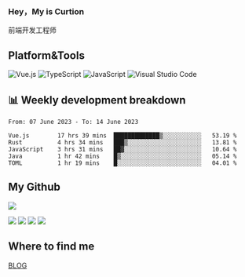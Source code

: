 ### Hey，My is Curtion
前端开发工程师
## Platform&Tools

![Vue.js](https://img.shields.io/badge/-Vue.js-4FC08D?style=flat-square&logo=Vue.js&logoColor=white)
![TypeScript](https://img.shields.io/badge/-TypeScript-007ACC?style=flat-square&logo=typescript&logoColor=white)
![JavaScript](https://img.shields.io/badge/-JavaScript-F7DF1E?style=flat-square&logo=javascript&logoColor=black)
![Visual Studio Code](https://img.shields.io/badge/-VSCode-007ACC?style=flat-square&logo=Visual-Studio-Code&logoColor=white)

## 📊 Weekly development breakdown

<!--START_SECTION:waka-->

```text
From: 07 June 2023 - To: 14 June 2023

Vue.js        17 hrs 39 mins  █████████████▒░░░░░░░░░░░   53.19 %
Rust          4 hrs 34 mins   ███▒░░░░░░░░░░░░░░░░░░░░░   13.81 %
JavaScript    3 hrs 31 mins   ██▓░░░░░░░░░░░░░░░░░░░░░░   10.64 %
Java          1 hr 42 mins    █▒░░░░░░░░░░░░░░░░░░░░░░░   05.14 %
TOML          1 hr 19 mins    █░░░░░░░░░░░░░░░░░░░░░░░░   04.01 %
```

<!--END_SECTION:waka-->

## My Github

![](http://github-profile-summary-cards.vercel.app/api/cards/profile-details?username=curtion&theme=nord_bright)

![](http://github-profile-summary-cards.vercel.app/api/cards/stats?username=curtion&theme=nord_bright)
![](http://github-profile-summary-cards.vercel.app/api/cards/productive-time?username=curtion&theme=nord_bright&utcOffset=8)
![](http://github-profile-summary-cards.vercel.app/api/cards/repos-per-language?username=curtion&theme=nord_bright)
![](http://github-profile-summary-cards.vercel.app/api/cards/most-commit-language?username=curtion&theme=nord_bright)

## Where to find me

[BLOG](https://blog.3gxk.net)

